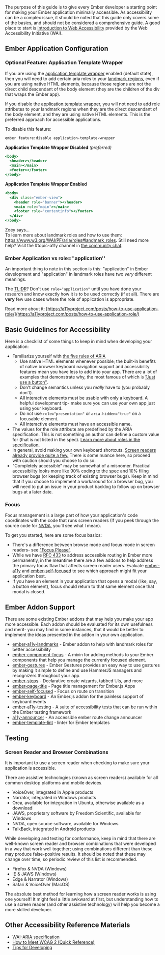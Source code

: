 The purpose of this guide is to give every Ember developer a starting point for making your Ember application minimally accessible. As accessibility can be a complex issue, it should be noted that this guide only covers some of the basics, and should not be considered a comprehensive guide. A good place to start is [Introduction to Web Accessibility](https://www.w3.org/WAI/fundamentals/accessibility-intro/) provided by the Web Accessibility Initiative (WAI).

## Ember Application Configuration

### Optional Feature: Application Template Wrapper

If you are using the [application template wrapper](https://emberjs.com/blog/2018/02/16/ember-3-1-beta-released.html#toc_new-optional-feature-application-template-wrapper) enabled (default state), then you will need to add certain aria roles to your [landmark regions](https://www.w3.org/WAI/PF/aria/roles#landmark_roles), even if you are using native HTML elements, because those regions are not the direct child descendant of the body element (they are the children of the div that wraps the Ember app).

If you disable the [application template wrapper](https://emberjs.com/blog/2018/02/16/ember-3-1-beta-released.html#toc_new-optional-feature-application-template-wrapper), you will not need to add role attributes to your landmark regions when they are the direct descendant of the body element, and they are using native HTML elements. This is the preferred approach for accessible applications. 

To disable this feature:

```bash
ember feature:disable application-template-wrapper
```

**Application Template Wrapper Disabled** _(preferred)_

```hbs
<body>
  <header></header>
  <main></main>
  <footer></footer>
</body>
```

**Application Template Wrapper Enabled**

```hbs
<body>
  <div class="ember-view">
    <header role="banner"></header>
    <main role="main"></main>
    <footer role="contentinfo"></footer>
  </div>
</body>
```

<div class="cta">
  <div class="cta-note">
    <div class="cta-note-body">
      <div class="cta-note-heading">Zoey says...</div>
      <div class="cta-note-message">
        To learn more about landmark roles and how to use them: <a href="https://www.w3.org/WAI/PF/aria/roles#landmark_roles">https://www.w3.org/WAI/PF/aria/roles#landmark_roles</a>. Still need more help? Visit the #topic-a11y channel in <a href="https://emberjs.com/community/">the community chat</a>. 
      </div>
    </div>
    <img src="/images/mascots/zoey.png" role="presentation" alt="">
  </div>
</div>

### Ember Application vs role=''application''

An important thing to note in this section is this: "application" in Ember development and "application" in landmark roles have two _very_ different meanings. 

The <abbr title="too long; didn't read">TL;DR</abbr>? Don't use `role="application"` until you have done your research and know exactly how it is to be used correctly (if at all). There are **very** few use cases where the role of application is appropriate. 

Read more about it: [https://a11yproject.com/posts/how-to-use-application-role/](https://a11yproject.com/posts/how-to-use-application-role/)


## Basic Guidelines for Accessibility

Here is a checklist of some things to keep in mind when developing your application:

- Familiarize yourself with [the five rules of ARIA](https://www.w3.org/TR/using-aria/#NOTES)
  - Use native HTML elements whenever possible; the built-in benefits of native browser keyboard navigation support and accessibility features mean you have less to add into your app. There are a lot of examples that demonstrate why, the most famous of which is ["Just use a button"](https://developer.paciellogroup.com/blog/2011/04/html5-accessibility-chops-just-use-a-button/).
  - Don't change semantics unless you _really_ have to (you probably don't).
  - All interactive elements must be usable with only a keyboard. A helpful development tip- make sure you can use your own app just using your keyboard.
  - Do not use `role="presentation"` or `aria-hidden="true"` on a focusable element.
  - All interactive elements must have an accessible name.
- The values for the role attribute are predefined by the ARIA specification. This is not something an author can define a custom value for (that is not listed in the spec). [Learn more about roles in the specification.](https://www.w3.org/TR/wai-aria/#roles_categorization)
- In general, avoid making your own keyboard shortcuts. [Screen readers already provide quite a few.](https://dequeuniversity.com/screenreaders/) There is some nuance here, so proceed with caution should you choose to do so. 
- "Completely accessible" may be somewhat of a misnomer. Practical accessibility looks more like 90% coding to the spec and 10% filing browser bugs (or keeping track of existing browser bugs). Keep in mind that if you choose to implement a workaround for a browser bug, you will need to put an issue in your product backlog to follow up on browser bugs at a later date. 

### Focus

Focus management is a large part of how your application's code coordinates with the code that runs screen readers (If you peek through the source code for [NVDA](https://github.com/nvaccess/nvda), you'll see what I mean).

To get you started, here are some focus basics:

- There's a difference between browse mode and focus mode in screen readers- see ["Focus Please"](https://codepen.io/melsumner/live/ZJeYoP).
- While we have [RFC 433](https://github.com/emberjs/rfcs/pull/433) to address accessible routing in Ember more permanently, in the meantime there are a few addons to help address the primary focus flaw that affects screen reader users. Evaluate [ember-a11y](https://github.com/ember-a11y/ember-a11y) and [ember-self-focused](https://github.com/linkedin/self-focused/tree/master/packages/ember-self-focused) to see which approach might fit your application best. 
- If you have an element in your application that opens a modal (like, say, a button element), focus should return to that same element once that modal is closed. 

## Ember Addon Support

There are some existing Ember addons that may help you make your app more accessible. Each addon should be evaluated for its own usefulness and merit- you may find in some instances, that it would be better to implement the ideas presented in the addon in your own application. 

- [ember-a11y-landmarks](https://github.com/ember-a11y/ember-a11y-landmarks) - Ember addon to help with landmark roles for better accessibility
- [ember-component-focus](https://github.com/ember-a11y/ember-component-focus) - A mixin for adding methods to your Ember components that help you manage the currently focused element.
- [ember-gestures](https://github.com/html-next/ember-gestures) - Ember Gestures provides an easy way to use gestures by making it simple to define and use HammerJS managers and recognizers throughout your app.
- [ember-steps](https://github.com/rwjblue/ember-steps) - Declarative create wizards, tabbed UIs, and more
- [ember-page-title](https://github.com/tim-evans/ember-page-title) - Page title management for Ember.js Apps
- [ember-self-focused](https://github.com/linkedin/self-focused/tree/master/packages/ember-self-focused) - Focus on route on transition
- [ember-keyboard](https://github.com/patience-tema-baron/ember-keyboard) - An Ember.js addon for the painless support of keyboard events
- [ember-a11y-testing](https://github.com/ember-a11y/ember-a11y-testing) - A suite of accessibility tests that can be run within the Ember testing framework
- [a11y-announcer](https://github.com/ember-a11y/a11y-announcer) - An accessible ember route change announcer
- [ember-template-lint](https://github.com/ember-template-lint/ember-template-lint) - linter for Ember templates

## Testing

### Screen Reader and Browser Combinations

It is important to use a screen reader when checking to make sure your application is accessible. 

There are assistive technologies (known as screen readers) available for all common desktop platforms and mobile devices. 

- VoiceOver, integrated in Apple products
- Narrator, integrated in Windows products
- Orca, available for integration in Ubuntu, otherwise available as a download
- JAWS, proprietary software by Freedom Scientific, available for Windows
- NVDA, open source software, available for Windows
- TalkBack, integrated in Android products

While developing and testing for conformance, keep in mind that there are well-known screen reader and browser combinations that were developed in a way that work well together; using combinations different than these may produce false-positive results. It should be noted that these may change over time, so periodic review of this list is recommended. 

- Firefox & NVDA (Windows)
- IE & JAWS (Windows)
- Edge & Narrator (Windows)
- Safari & VoiceOver (MacOS)

The absolute best method for learning how a screen reader works is using one yourself! It might feel a little awkward at first, but understanding how to use a screen reader (and other assistive technology) will help you become a more skilled developer. 


## Other Accessibility Reference Materials

- [WAI-ARIA specification](https://www.w3.org/TR/wai-aria/)
- [How to Meet WCAG 2 (Quick Reference)](https://www.w3.org/WAI/WCAG21/quickref/)
- [Tips for Developing](https://www.w3.org/WAI/tips/developing/)
